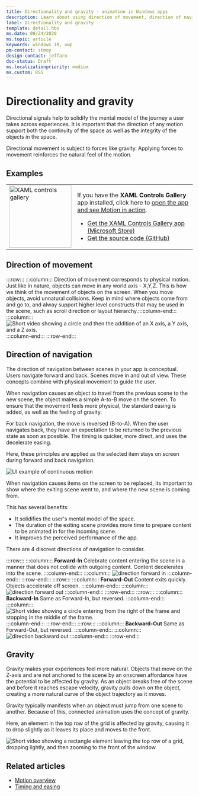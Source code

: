 ```yaml
---
title: Directionality and gravity - animation in Windows apps
description: Learn about using direction of movement, direction of navigation, and gravity in animated scenes by viewing examples.
label: Directionality and gravity
template: detail.hbs
ms.date: 09/24/2020
ms.topic: article
keywords: windows 10, uwp
pm-contact: stmoy
design-contact: jeffarn
doc-status: Draft
ms.localizationpriority: medium
ms.custom: RS5
---
```

# Directionality and gravity

Directional signals help to solidify the mental model of the journey a user takes across experiences. It is important that the direction of any motion support both the continuity of the space as well as the integrity of the objects in the space.

​Directional movement is subject to forces like gravity. Applying forces to movement reinforces the natural feel of the motion.​

## Examples

<table>
<tr>
<td><img src="images/xaml-controls-gallery-app-icon.png" alt="XAML controls gallery" width="168"></img></td>
<td>
    <p>If you have the <strong>XAML Controls Gallery</strong> app installed, click here to <a href="xamlcontrolsgallery:/category/Motion">open the app and see Motion in action</a>.</p>
    <ul>
    <li><a href="https://www.microsoft.com/store/productId/9MSVH128X2ZT">Get the XAML Controls Gallery app (Microsoft Store)</a></li>
    <li><a href="https://github.com/Microsoft/Xaml-Controls-Gallery">Get the source code (GitHub)</a></li>
    </ul>
</td>
</tr>
</table>

## Direction of movement​

:::row:::
    :::column:::
Direction of movement corresponds to physical motion. Just like in nature, objects can move in any world axis - X,Y,Z. This is how we think of the movement of objects on the screen.
When you move objects, avoid unnatural collisions. ​Keep in mind where objects come from and go to, and alway support higher level constructs that may be used in the scene, such as scroll direction or layout hierarchy.​
    :::column-end:::
    :::column:::
        ![Short video showing a circle and then the addition of an X axis, a Y axis, and a Z axis.](images/direction.gif)
    :::column-end:::
:::row-end:::

## Direction of navigation​

The direction of navigation between scenes in your app is conceptual. Users navigate forward and back. Scenes move in and out of view. These concepts combine with physical movement to guide the user.

When navigation causes an object to travel from the previous scene to the new scene, the object makes a simple A-to-B move on the screen. To ensure that the movement feels more physical, the standard easing is added, as well as the feeling of gravity.

For back navigation, the move is reversed (B-to-A). When the user navigates back, they have an expectation to be returned to the previous state as soon as possible. The timing is quicker, more direct, and uses the decelerate easing.

Here, these principles are applied as the selected item stays on screen during forward and back navigation.

![UI example of continuous motion](images/continuous3.gif)

When navigation causes items on the screen to be replaced, its important to show where the exiting scene went to, and where the new scene is coming from.

This has several benefits:
​
- It solidifies the user's mental model of the space.
- The duration of the exiting scene provides more time to prepare content to be animated in for the incoming scene.​
- It improves the perceived performance of the app.​

There are 4 discreet directions of navigation to consider​.

:::row:::
    :::column:::
**Forward-In**
Celebrate content entering the scene in a manner that does not collide with outgoing content. Content decelerates into the scene.
    :::column-end:::
    :::column:::
        ![direction forward in](images/forward-in.gif)
    :::column-end:::
:::row-end:::
:::row:::
    :::column:::
**Forward-Out**
Content exits quickly. Objects accelerate off screen.
    :::column-end:::
    :::column:::
        ![direction forward out](images/forward-out.gif)
    :::column-end:::
:::row-end:::
:::row:::
    :::column:::
**Backward-In**
Same as Forward-In, but reversed.
    :::column-end:::
    :::column:::
        ![Short video showing a circle entering from the right of the frame and stopping in the middle of the frame.](images/backward-in.gif)
    :::column-end:::
:::row-end:::
:::row:::
    :::column:::
**Backward-Out**
Same as Forward-Out, but reversed.
    :::column-end:::
    :::column:::
        ![direction backward out](images/backward-out.gif)
    :::column-end:::
:::row-end:::

## Gravity

Gravity makes your experiences feel more natural. Objects that move on the Z-axis and are not anchored to the scene by an onscreen affordance have the potential to be affected by gravity.​ As an object breaks free of the scene and before it reaches escape velocity, gravity pulls down on the object, creating a more natural curve of the object trajectory as it moves.

Gravity typically manifests when an object must jump from one scene to another.​ Because of this, connected animation uses the concept of gravity.

Here, an element in the top row of the grid is affected by gravity, causing it to drop slightly as it leaves its place and moves to the front.

![Short video showing a rectangle element leaving the top row of a grid, dropping lightly, and then zooming to the front of the window.](images/continuity-photos.gif)

## Related articles

- [Motion overview](index.md)
- [Timing and easing](timing-and-easing.md)
